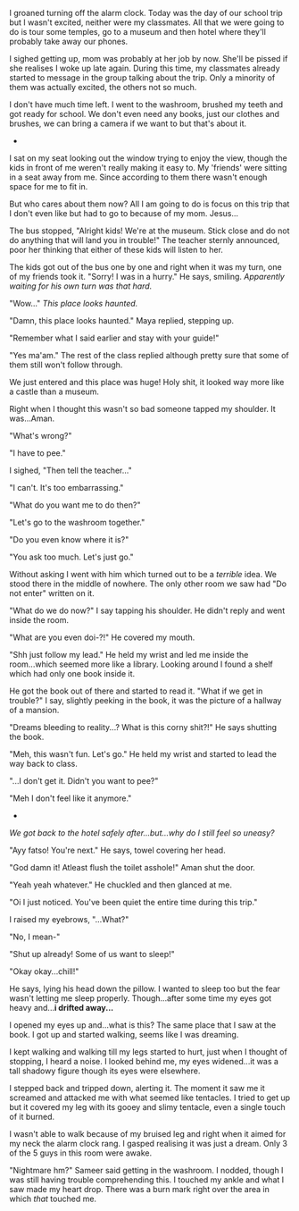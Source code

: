 I groaned turning off the alarm clock. Today was the day of our school trip but I wasn't excited, neither were my classmates. All that we were going to do is tour some temples, go to a museum and then hotel where they'll probably take away our phones. 

I sighed getting up, mom was probably at her job by now. She'll be pissed if she realises I woke up late again. During this time, my classmates already started to message in the group talking about the trip. Only a minority of them was actually excited, the others not so much. 

I don't have much time left. I went to the washroom, brushed my teeth and got ready for school. We don't even need any books, just our clothes and brushes, we can bring a camera if we want to but that's about it. 

-

I sat on my seat looking out the window trying to enjoy the view, though the kids in front of me weren't really making it easy to. My 'friends' were sitting in a seat away from me. Since according to them there wasn't enough space for me to fit in. 

But who cares about them now? All I am going to do is focus on this trip that I don't even like but had to go to because of my mom. Jesus... 

The bus stopped, "Alright kids! We're at the museum. Stick close and do not do anything that will land you in trouble!" The teacher sternly announced, poor her thinking that either of these kids will listen to her. 

The kids got out of the bus one by one and right when it was my turn, one of my friends took it. "Sorry! I was in a hurry." He says, smiling. *Apparently waiting for his own turn was that hard.*

"Wow..." *This place looks haunted.* 

"Damn, this place looks haunted." Maya replied, stepping up. 

"Remember what I said earlier and stay with your guide!" 

"Yes ma'am." The rest of the class replied although pretty sure that some of them still won't follow through. 

We just entered and this place was huge! Holy shit, it looked way more like a castle than a museum. 

Right when I thought this wasn't so bad someone tapped my shoulder. It was...Aman.

"What's wrong?"

"I have to pee." 

I sighed, "Then tell the teacher..."

"I can't. It's too embarrassing."

"What do you want me to do then?"

"Let's go to the washroom together."

"Do you even know where it is?"

"You ask too much. Let's just go."

Without asking I went with him which turned out to be a *terrible* idea. We stood there in the middle of nowhere. The only other room we saw had "Do not enter" written on it. 

"What do we do now?" I say tapping his shoulder. He didn't reply and went inside the room. 

"What are you even doi-?!" He covered my mouth. 

"Shh just follow my lead." He held my wrist and led me inside the room...which seemed more like a library. Looking around I found a shelf which had only one book inside it. 

He got the book out of there and started to read it. "What if we get in trouble?" I say, slightly peeking in the book, it was the picture of a hallway of a mansion. 

"Dreams bleeding to reality...? What is this corny shit?!" He says shutting the book. 

"Meh, this wasn't fun. Let's go." He held my wrist and started to lead the way back to class. 

"...I don't get it. Didn't you want to pee?"

"Meh I don't feel like it anymore."

-

*We got back to the hotel safely after...but...why do I still feel so uneasy?*

"Ayy fatso! You're next." He says, towel covering her head. 

"God damn it! Atleast flush the toilet asshole!" Aman shut the door. 

"Yeah yeah whatever." He chuckled and then glanced at me. 

"Oi I just noticed. You've been quiet the entire time during this trip."

I raised my eyebrows, "...What?"

"No, I mean-"

"Shut up already! Some of us want to sleep!"

"Okay okay...chill!"

He says, lying his head down the pillow. I wanted to sleep too but the fear wasn't letting me sleep properly. Though...after some time my eyes got heavy and...**i drifted away...**

I opened my eyes up and...what is this? The same place that I saw at the book. I got up and started walking, seems like I was dreaming. 

I kept walking and walking till my legs started to hurt, just when I thought of stopping, I heard a noise. I looked behind me, my eyes widened...it was a tall shadowy figure though its eyes were elsewhere. 

I stepped back and tripped down, alerting it. The moment it saw me it screamed and attacked me with what seemed like tentacles. I tried to get up but it covered my leg with its gooey and slimy tentacle, even a single touch of it burned. 

I wasn't able to walk because of my bruised leg and right when it aimed for my neck the alarm clock rang. I gasped realising it was just a dream. Only 3 of the 5 guys in this room were awake. 

"Nightmare hm?" Sameer said getting in the washroom. I nodded, though I was still having trouble comprehending this. I touched my ankle and what I saw made my heart drop. There was a burn mark right over the area in which *that* touched me.
